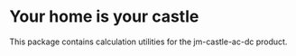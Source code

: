 # Your home is your castle

This package contains calculation utilities for the jm-castle-ac-dc product.
